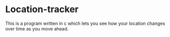 # Location-tracker
This is a program written in c which lets you see how your location changes over time as you move ahead.
